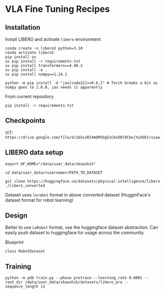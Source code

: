 # VLA Fine Tuning Recipes

## Installation

Install LIBERO and activate `libero` environment

```
conda create -n libero2 python=3.10
conda activate libero2
pip install uv
uv pip install -r requirements.txt
uv pip install transformers==4.40.2
uv pip install -e .
uv pip install numpy==1.24.1

python -m pip install -U "jax[cuda12]==0.6.2" # Torch breaks a bit as numpy goes to 2.0.0, jax needs it apparently
```

From current repository
```
pip install -r requirements.txt
```

## Checkpoints

ViT: `https://drive.google.com/file/d/1bSsvRI4mDM3Gg51C6xO0l9CbojYw3OEt/view`

## LIBERO data setup

`export HF_HOME="/data/user_data/skowshik"`

`cd data/user_data/<username>/PATH_TO_DATASET`

`git clone https://huggingface.co/datasets/physical-intelligence/libero  ./libero_converted`

Dataset uses `lerobot` format in above converted dataset (HugginFace's dataset format for robot learning)

## Design

Better to use `LeRobot` format, use the huggingface dataset abstraction. Can easily push dataset to huggingface for usage across the community.


Blueprint

```
class RobotDataset
```

## Training

```
python -m pdb train.py --phase pretrain --learning_rate 0.0001 --root_dir /data/user_data/skowshik/datasets/libero_pro --sequence_length 13
```
